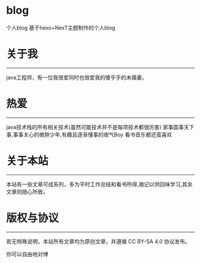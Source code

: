 # blog

个人blog
基于hexo+NexT主题制作的个人blog

# 关于我
---
java工程师，有一位我很爱同时也很爱我的傻乎乎的未婚妻。



# 	热爱
---
java技术栈的所有相关技术(虽然可能技术并不是每项技术都很厉害)
家事国事天下事,事事关心的微胖少年,有趣且逐渐懂事的痞气Boy
看书音乐都还蛮喜欢



# 	关于本站
---
本站有一些文章可成系列，多为平时工作总结和看书所得,摘记以供回味学习,其余文章则随心所致。




# 	版权与协议
---
若无特殊说明，本站所有文章均为原创文章，并遵循 CC BY-SA 4.0 协议发布。

你可以自由地对博
